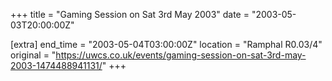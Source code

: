 +++
title = "Gaming Session on Sat 3rd May 2003"
date = "2003-05-03T20:00:00Z"

[extra]
end_time = "2003-05-04T03:00:00Z"
location = "Ramphal R0.03/4"
original = "https://uwcs.co.uk/events/gaming-session-on-sat-3rd-may-2003-1474488941131/"
+++



